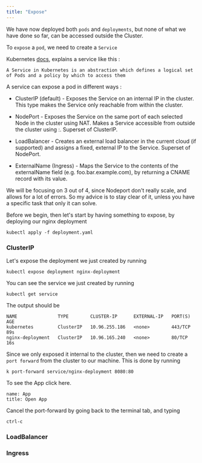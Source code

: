 ```yaml
---
title: "Expose"
---
```

We have now deployed both `pods` and `deployments`, but none of what we have done so far, can be accessed outside the Cluster.

To `expose` a `pod`, we need to create a `Service`

Kubernetes [docs](https://kubernetes.io/docs/tutorials/kubernetes-basics/expose/expose-intro/), explains a service like this :
```
A Service in Kubernetes is an abstraction which defines a logical set of Pods and a policy by which to access them
```

A service can expose a pod in different ways :

- ClusterIP (default) - Exposes the Service on an internal IP in the cluster. This type makes the Service only reachable from within the cluster.

- NodePort - Exposes the Service on the same port of each selected Node in the cluster using NAT. Makes a Service accessible from outside the cluster using <NodeIP>:<NodePort>. Superset of ClusterIP.

- LoadBalancer - Creates an external load balancer in the current cloud (if supported) and assigns a fixed, external IP to the Service. Superset of NodePort.

- ExternalName (Ingress) - Maps the Service to the contents of the externalName field (e.g. foo.bar.example.com), by returning a CNAME record with its value.

We will be focusing on 3 out of 4, since Nodeport don't really scale, and allows for a lot of errors. So my advice is to stay clear of it, unless you have a specific task that only it can solve.


Before we begin, then let's start by having something to expose, by deploying our nginx deployment
```execute
kubectl apply -f deployment.yaml
```

### ClusterIP

Let's expose the deployment we just created by running

```execute
kubectl expose deployment nginx-deployment
```

You can see the service we just created by running
```execute
kubectl get service
```
The output should be
```
NAME               TYPE        CLUSTER-IP      EXTERNAL-IP   PORT(S)   AGE
kubernetes         ClusterIP   10.96.255.186   <none>        443/TCP   89s
nginx-deployment   ClusterIP   10.96.165.240   <none>        80/TCP    16s
```

Since we only exposed it internal to the cluster, then we need to create a `port forward` from the cluster to our machine.
This is done by running

```execute
k port-forward service/nginx-deployment 8080:80
```

To see the App click here.
```dashboard:reload-dashboard
name: App
title: Open App
```

Cancel the port-forward by going back to the terminal tab, and typing
```
ctrl-c
```


### LoadBalancer



### Ingress